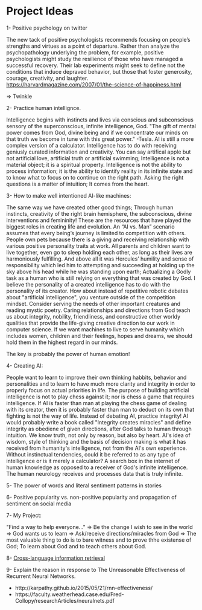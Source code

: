 # Project Ideas

1- Positive psychology on twitter

The new tack of positive psychologists recommends focusing on people’s strengths and virtues as a point of departure. Rather than analyze the psychopathology underlying the problem, for example, positive psychologists might study the resilience of those who have managed a successful recovery. Their lab experiments might seek to define not the conditions that induce depraved behavior, but those that foster generosity, courage, creativity, and laughter.
https://harvardmagazine.com/2007/01/the-science-of-happiness.html</br>

=> Twinkle

2- Practice human intellignce.

Intelligence begins with instincts and lives via conscious and subconscious sensory of the superconscious, infinite intelligence, God. "The gift of mental power comes from God, divine being and if we concentrate our minds on that truth we become in tune with this great power." -Tesla. AI is still a more complex version of a calculator. Intelligence has to do with receiving geniusly curated information and creativity. You can say artifical apple but not artificial love, artificial truth or artificial swimming; Intelligence is not a material object; it is a spiritual property. Intelligence is not the ability to process information; it is the ability to identify reality in its infinite state and to know what to focus on to continue on the right path. Asking the right questions is a matter of intuition; It comes from the heart.

3- How to make well intentioned AI-like machines:

The same way we have created other good things; Through human instincts, creativity of the right brain hemisphere, the subconscious, divine interventions and femininity! These are the resources that have played the biggest roles in creating life and evolution. An “AI vs. Man” scenario assumes that every being’s journey is limited to competition with others. People own pets because there is a giving and receiving relationship with various positive personality traits at work. All parents and children want to live together, even go to sleep holding each other, as long as their lives are harmoniously fulfilling. And above all it was Hercules’ humility and sense of responsibility which led him to attempting and succeeding at holding up the sky above his head while he was standing upon earth; Actualizing a Godly task as a human who is still relying on everything that was created by God. I believe the personality of a created intelligence has to do with the personality of its creator. How about instead of repetitive robotic debates about "artificial intelligence", you venture outside of the competition mindset. Consider serving the needs of other important creatures and reading mystic poetry. Caring relationships and directions from God teach us about integrity, nobility, friendliness, and constructive other worldy qualities that provide the life-giving creative direction to our work in computer science. If we want machines to live to serve humanity which includes women, children and their feelings, hopes and dreams, we should hold them in the highest regard in our minds.

The key is probably the power of human emotion!

4- Creating AI:

People want to learn to improve their own thinking habbits, behavior and personalities and to learn to have much more clarity and integrity in order to properly focus on actual priorities in life. The purpose of building artificial intelligence is not to play chess against it; nor is chess a game that requires intelligence. If AI is faster than man at playing the chess game of dealing with its creator, then it is probably faster than man to deduct on its own that fighting is not the way of life. Instead of debating AI, practice integrity! AI would probably write a book called "Integrity creates miracles" and define integrity as obediene of given directions, after God talks to human through intuition. We know truth, not only by reason, but also by heart. AI's idea of wisdom, style of thinking and the basis of decision making is what it has received from humanity's intelligence, not from the AI's own experience. Without instinctual tendencies, could it be referred to as any type of intelligence or is it merely a calculator? A search box in the internet of human knowledge as opposed to a receiver of God's infinite intelligence. The human neurology receives and processes data that is truly infinite. 

5- The power of words and literal sentiment patterns in stories

6- Positive popularity vs. non-positive popularity and propagation of sentiment on social media

7- My Project: 

"Find a way to help everyone..." => Be the change I wish to see in the world => God wants us to learn => Ask/receive directions/miracles from God => The most valuable thing to do is to bare witness and to prove thhe existense of God; To learn about God and to teach others about God.

8- <a href="https://en.wikipedia.org/wiki/Cross-language_information_retrieval">Cross-language information retrieval</a>

9- Explain the reason in response to The Unreasonable Effectiveness of Recurrent Neural Networks.
<ul>
  <li>http://karpathy.github.io/2015/05/21/rnn-effectiveness/</li>
  <li>https://faculty.weatherhead.case.edu/Fred-Collopy/researchArticles/neuralnets.pdf</li><ul>
